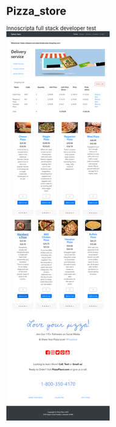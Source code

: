 # Pizza_store
 Innoscripta full stack developer test
![alt text](https://raw.githubusercontent.com/dminovski0/Delivery_store/master/Delivery%20store.png?token=AIE43SADXTISBHBPWQI7ZBK7B5FDA)
